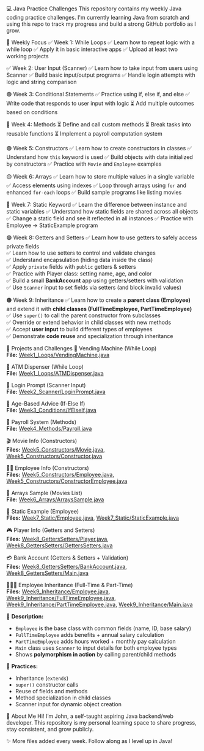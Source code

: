 💻 Java Practice Challenges
This repository contains my weekly Java coding practice challenges.
I'm currently learning Java from scratch and using this repo to track my progress and build a strong GitHub portfolio as I grow.

📅 Weekly Focus
✅ Week 1: While Loops
✅ Learn how to repeat logic with a while loop
✅ Apply it in basic interactive apps
✅ Upload at least two working projects

✅ Week 2: User Input (Scanner)
✅ Learn how to take input from users using Scanner
✅ Build basic input/output programs
✅ Handle login attempts with logic and string comparison

🟢 Week 3: Conditional Statements
✅ Practice using if, else if, and else
✅ Write code that responds to user input with logic
⏳ Add multiple outcomes based on conditions

🔵 Week 4: Methods
⏳ Define and call custom methods
⏳ Break tasks into reusable functions
⏳ Implement a payroll computation system

🟣 Week 5: Constructors
✅ Learn how to create constructors in classes
✅ Understand how `this` keyword is used
✅ Build objects with data initialized by constructors
✅ Practice with `Movie` and `Employee` examples

🟡 Week 6: Arrays
✅ Learn how to store multiple values in a single variable
✅ Access elements using indexes
✅ Loop through arrays using `for` and enhanced `for-each` loops
✅ Build sample programs like listing movies

🔴 Week 7: Static Keyword
✅ Learn the difference between instance and static variables
✅ Understand how static fields are shared across all objects
✅ Change a static field and see it reflected in all instances
✅ Practice with Employee → StaticExample program

🟢 Week 8: Getters and Setters
✅ Learn how to use getters to safely access private fields  
✅ Learn how to use setters to control and validate changes  
✅ Understand encapsulation (hiding data inside the class)  
✅ Apply `private` fields with `public` getters & setters  
✅ Practice with Player class: setting name, age, and color  
✅ Build a small **BankAccount** app using getters/setters with validation  
✅ Use `Scanner` input to set fields via setters (and block invalid values)  

🟠 Week 9: Inheritance
✅ Learn how to create a **parent class (Employee)** and extend it with **child classes (FullTimeEmployee, PartTimeEmployee)**  
✅ Use `super()` to call the parent constructor from subclasses  
✅ Override or extend behavior in child classes with new methods  
✅ Accept **user input** to build different types of employees  
✅ Demonstrate **code reuse** and specialization through inheritance  

📁 Projects and Challenges
🔁 Vending Machine (While Loop)  
**File:** [Week1_Loops/VendingMachine.java](Week1_Loops/VendingMachine.java)  

🏧 ATM Dispenser (While Loop)  
**File:** [Week1_Loops/ATMDispenser.java](Week1_Loops/ATMDispenser.java)  

🔐 Login Prompt (Scanner Input)  
**File:** [Week2_Scanner/LoginPrompt.java](Week2_Scanner/LoginPrompt.java)  

👴 Age-Based Advice (If-Else If)  
**File:** [Week3_Conditions/IfElseIf.java](Week3_Conditions/IfElseIf.java)  

🧮 Payroll System (Methods)  
**File:** [Week4_Methods/Payroll.java](Week4_Methods/Payroll.java)  

🎬 Movie Info (Constructors)  
**Files:** [Week5_Constructors/Movie.java](Week5_Constructors/Movie.java), [Week5_Constructors/Constructor.java](Week5_Constructors/Constructor.java)  

👨‍💼 Employee Info (Constructors)  
**Files:** [Week5_Constructors/Employee.java](Week5_Constructors/Employee.java), [Week5_Constructors/ConstructorEmployee.java](Week5_Constructors/ConstructorEmployee.java)  

🎥 Arrays Sample (Movies List)  
**File:** [Week6_Arrays/ArraysSample.java](Week6_Arrays/ArraysSample.java)  

🏢 Static Example (Employee)  
**Files:** [Week7_Static/Employee.java](Week7_Static/Employee.java), [Week7_Static/StaticExample.java](Week7_Static/StaticExample.java)  

🎮 Player Info (Getters and Setters)  
**Files:** [Week8_GettersSetters/Player.java](Week8_GettersSetters/Player.java), [Week8_GettersSetters/GettersSetters.java](Week8_GettersSetters/GettersSetters.java)  

💳 Bank Account (Getters & Setters + Validation)  
**Files:** [Week8_GettersSetters/BankAccount.java](Week8_GettersSetters/BankAccount.java), [Week8_GettersSetters/Main.java](Week8_GettersSetters/Main.java)  

👨‍👩‍👧 Employee Inheritance (Full-Time & Part-Time)  
**Files:** [Week9_Inheritance/Employee.java](Week9_Inheritance/Employee.java), [Week9_Inheritance/FullTimeEmployee.java](Week9_Inheritance/FullTimeEmployee.java), [Week9_Inheritance/PartTimeEmployee.java](Week9_Inheritance/PartTimeEmployee.java), [Week9_Inheritance/Main.java](Week9_Inheritance/Main.java)  

🧠 **Description:**  
- `Employee` is the base class with common fields (name, ID, base salary)  
- `FullTimeEmployee` adds benefits + annual salary calculation  
- `PartTimeEmployee` adds hours worked + monthly pay calculation  
- `Main` class uses `Scanner` to input details for both employee types  
- Shows **polymorphism in action** by calling parent/child methods  

📌 **Practices:**  
- Inheritance (`extends`)  
- `super()` constructor calls  
- Reuse of fields and methods  
- Method specialization in child classes  
- Scanner input for dynamic object creation  

👋 About Me
Hi! I’m John, a self-taught aspiring Java backend/web developer.
This repository is my personal learning space to share progress, stay consistent, and grow publicly.

✨ More files added every week. Follow along as I level up in Java!
